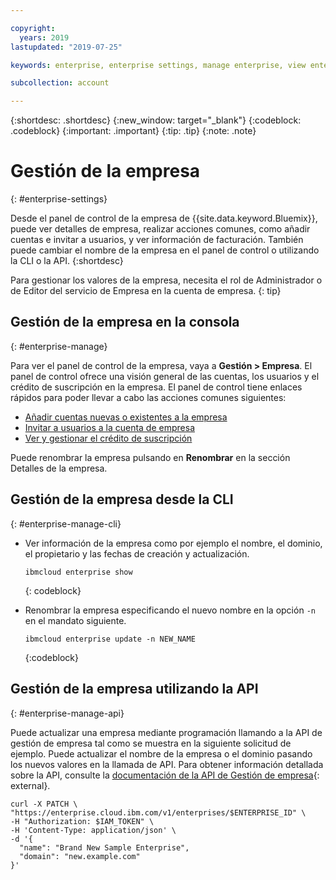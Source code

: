 ```yaml
---

copyright:
  years: 2019
lastupdated: "2019-07-25"

keywords: enterprise, enterprise settings, manage enterprise, view enterprise, rename enterprise

subcollection: account

---
```


{:shortdesc: .shortdesc}
{:new_window: target="_blank"}
{:codeblock: .codeblock}
{:important: .important}
{:tip: .tip}
{:note: .note}

# Gestión de la empresa
{: #enterprise-settings}

Desde el panel de control de la empresa de {{site.data.keyword.Bluemix}}, puede ver detalles de empresa, realizar acciones comunes, como añadir cuentas e invitar a usuarios, y ver información de facturación. También puede cambiar el nombre de la empresa en el panel de control o utilizando la CLI o la API.
{:shortdesc}

Para gestionar los valores de la empresa, necesita el rol de Administrador o de Editor del servicio de Empresa en la cuenta de empresa.
{: tip}

## Gestión de la empresa en la consola
{: #enterprise-manage}

Para ver el panel de control de la empresa, vaya a **Gestión > Empresa**. El panel de control ofrece una visión general de las cuentas, los usuarios y el crédito de suscripción en la empresa. El panel de control tiene enlaces rápidos para poder llevar a cabo las acciones comunes siguientes:
   * [Añadir cuentas nuevas o existentes a la empresa](/docs/account?topic=account-enterprise-add)
   * [Invitar a usuarios a la cuenta de empresa](/docs/iam?topic=iam-iamuserinv)
   * [Ver y gestionar el crédito de suscripción](/docs/billing-usage?topic=billing-usage-subscriptions)

Puede renombrar la empresa pulsando en **Renombrar** en la sección Detalles de la empresa.

## Gestión de la empresa desde la CLI
{: #enterprise-manage-cli}

* Ver información de la empresa como por ejemplo el nombre, el dominio, el propietario y las fechas de creación y actualización.

  ```
  ibmcloud enterprise show
  ```
  {: codeblock}
* Renombrar la empresa especificando el nuevo nombre en la opción `-n` en el mandato siguiente.

   ```
   ibmcloud enterprise update -n NEW_NAME
   ```
   {:codeblock}

## Gestión de la empresa utilizando la API
{: #enterprise-manage-api}

Puede actualizar una empresa mediante programación llamando a la API de gestión de empresa tal como se muestra en la siguiente solicitud de ejemplo. Puede actualizar el nombre de la empresa o el dominio pasando los nuevos valores en la llamada de API. Para obtener información detallada sobre la API, consulte la [documentación de la API de Gestión de empresa](https://{DomainName}/apidocs/enterprise-apis/enterprise#update-an-enterprise){: external}.

```
curl -X PATCH \
"https://enterprise.cloud.ibm.com/v1/enterprises/$ENTERPRISE_ID" \
-H "Authorization: $IAM_TOKEN" \
-H 'Content-Type: application/json' \
-d '{
  "name": "Brand New Sample Enterprise",
  "domain": "new.example.com"
}'
```

